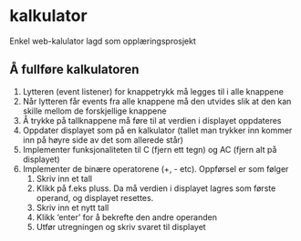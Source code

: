 # kalkulator
Enkel web-kalulator lagd som opplæringsprosjekt

## Å fullføre kalkulatoren
1. Lytteren (event listener) for knappetrykk må legges til i alle knappene
2. Når lytteren får events fra alle knappene må den utvides slik at den kan skille mellom de forskjellige knappene
3. Å trykke på tallknappene må føre til at verdien i displayet oppdateres
4. Oppdater displayet som på en kalkulator (tallet man trykker inn kommer inn på høyre side av det som allerede står)
5. Implementer funksjonaliteten til C (fjern ett tegn) og AC (fjern alt på displayet)  
6. Implementer de binære operatorene (+, - etc). Oppførsel er som følger  
    1. Skriv inn et tall
    2. Klikk på f.eks pluss. Da må verdien i displayet lagres som første operand, og displayet resettes.
    3. Skriv inn et nytt tall
    4. Klikk ‘enter’ for å bekrefte den andre operanden
    5. Utfør utregningen og skriv svaret til displayet
